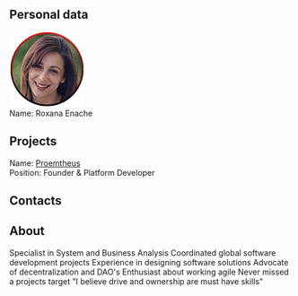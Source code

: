 ## Personal data
![Roxana Enache photo](../people/photo/roxana_enache.png)  
Name:  Roxana Enache

## Projects 
Name: [Proemtheus](../projects/proemtheus.md)  
Position: Founder & Platform Developer   
## Contacts

## About
Specialist in System and Business Analysis 
Coordinated global software development projects 
Experience in designing software solutions 
Advocate of decentralization and DAO's 
Enthusiast about working agile 
Never missed a projects target 
"I believe drive and ownership are must have skills"
